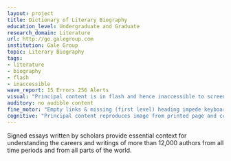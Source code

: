 ```yaml
---
layout: project
title: Dictionary of Literary Biography
education_level: Undergraduate and Graduate
research_domain: Literature
url: http://go.galegroup.com
institution: Gale Group
topic: Literary Biography
tags:
- literature
- biography
- flash
- inaccessible
wave_report: 15 Errors 256 Alerts
visual: "Principal content is in flash and hence inaccessible to screen-reading software."
auditory: no audible content
fine_motor: "Empty links & missing (first level) heading impede keyboard navigation"
cognitive: "Principal content reproduces image from printed page and consequently makes limited use of white space."
---
```

Signed essays written by scholars provide essential context for understanding the careers and writings of more than 12,000 authors from all time periods and from all parts of the world.